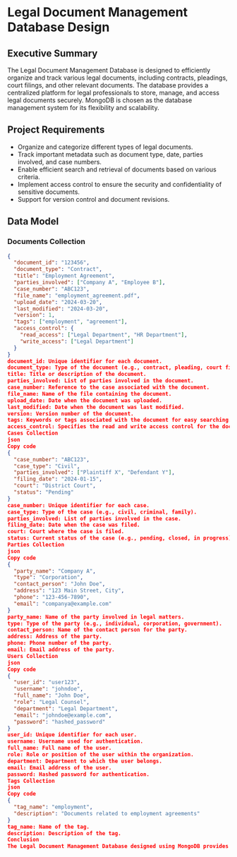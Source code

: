# Legal Document Management Database Design

## Executive Summary
The Legal Document Management Database is designed to efficiently organize and track various legal documents, including contracts, pleadings, court filings, and other relevant documents. The database provides a centralized platform for legal professionals to store, manage, and access legal documents securely. MongoDB is chosen as the database management system for its flexibility and scalability.

## Project Requirements
- Organize and categorize different types of legal documents.
- Track important metadata such as document type, date, parties involved, and case numbers.
- Enable efficient search and retrieval of documents based on various criteria.
- Implement access control to ensure the security and confidentiality of sensitive documents.
- Support for version control and document revisions.

## Data Model

### Documents Collection
```json
{
  "document_id": "123456",
  "document_type": "Contract",
  "title": "Employment Agreement",
  "parties_involved": ["Company A", "Employee B"],
  "case_number": "ABC123",
  "file_name": "employment_agreement.pdf",
  "upload_date": "2024-03-20",
  "last_modified": "2024-03-20",
  "version": 1,
  "tags": ["employment", "agreement"],
  "access_control": {
    "read_access": ["Legal Department", "HR Department"],
    "write_access": ["Legal Department"]
  }
}
document_id: Unique identifier for each document.
document_type: Type of the document (e.g., contract, pleading, court filing).
title: Title or description of the document.
parties_involved: List of parties involved in the document.
case_number: Reference to the case associated with the document.
file_name: Name of the file containing the document.
upload_date: Date when the document was uploaded.
last_modified: Date when the document was last modified.
version: Version number of the document.
tags: Keywords or tags associated with the document for easy searching.
access_control: Specifies the read and write access control for the document.
Cases Collection
json
Copy code
{
  "case_number": "ABC123",
  "case_type": "Civil",
  "parties_involved": ["Plaintiff X", "Defendant Y"],
  "filing_date": "2024-01-15",
  "court": "District Court",
  "status": "Pending"
}
case_number: Unique identifier for each case.
case_type: Type of the case (e.g., civil, criminal, family).
parties_involved: List of parties involved in the case.
filing_date: Date when the case was filed.
court: Court where the case is filed.
status: Current status of the case (e.g., pending, closed, in progress).
Parties Collection
json
Copy code
{
  "party_name": "Company A",
  "type": "Corporation",
  "contact_person": "John Doe",
  "address": "123 Main Street, City",
  "phone": "123-456-7890",
  "email": "companya@example.com"
}
party_name: Name of the party involved in legal matters.
type: Type of the party (e.g., individual, corporation, government).
contact_person: Name of the contact person for the party.
address: Address of the party.
phone: Phone number of the party.
email: Email address of the party.
Users Collection
json
Copy code
{
  "user_id": "user123",
  "username": "johndoe",
  "full_name": "John Doe",
  "role": "Legal Counsel",
  "department": "Legal Department",
  "email": "johndoe@example.com",
  "password": "hashed_password"
}
user_id: Unique identifier for each user.
username: Username used for authentication.
full_name: Full name of the user.
role: Role or position of the user within the organization.
department: Department to which the user belongs.
email: Email address of the user.
password: Hashed password for authentication.
Tags Collection
json
Copy code
{
  "tag_name": "employment",
  "description": "Documents related to employment agreements"
}
tag_name: Name of the tag.
description: Description of the tag.
Conclusion
The Legal Document Management Database designed using MongoDB provides a robust and efficient solution for organizing and tracking legal documents. With its document-oriented structure, MongoDB allows for flexible document storage and retrieval, enabling legal professionals to efficiently manage their document workflows.